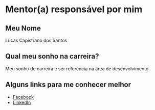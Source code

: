# Mentor(a) responsável por mim

## Meu Nome

Lucas Capistrano dos Santos

## Qual meu sonho na carreira?

Meu sonho de carreira é ser referência na área de desenvolvimento.

## Alguns links para me conhecer melhor

- [Facebook](https://www.facebook.com/lucas.capistrano.7)
- [LinkedIn](https://br.linkedin.com/in/lucascapistrano)  